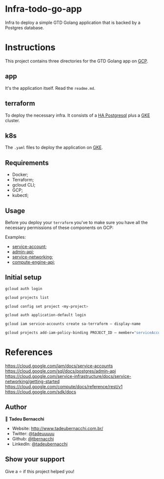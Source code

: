 # Infra-todo-go-app
Infra to deploy a simple GTD Golang application that is backed by a Postgres database.

# Instructions

This project contains three directories for the GTD Golang app on [GCP](https://cloud.google.com).


## app

It's the application itself. Read the `readme.md`.

## terraform

To deploy the necessary infra. It consists of a [HA Postgresql](https://registry.terraform.io/providers/hashicorp/google/latest/docs/resources/sql_database_instance) plus a [GKE](https://registry.terraform.io/providers/hashicorp/google/latest/docs/resources/container_cluster) cluster.

## k8s 

The `.yaml` files to deploy the application on [GKE](https://cloud.google.com/kubernetes-engine).


## Requirements

* Docker;
* Terraform;
* gcloud CLI;
* GCP;
* kubectl;


## Usage

Before you deploy your `terraform` you've to make sure you have all the necessary permissions of these components on GCP: 

Examples:

* [service-account](https://cloud.google.com/iam/docs/service-accounts);
* [admin-api](https://cloud.google.com/sql/docs/postgres/admin-api);
* [service-networking](https://cloud.google.com/service-infrastructure/docs/service-networking/getting-started);
* [compute-engine-api](https://cloud.google.com/compute/docs/reference/rest/v1);

## Initial setup

```bash
gcloud auth login
```

```bash
gcloud projects list
```

```bash
gcloud config set project <my-project>
```

```bash
gcloud auth application-default login
```

```bash
gcloud iam service-accounts create sa-terraform — display-name
```

```bash
gcloud projects add-iam-policy-binding PROJECT_ID — member="serviceAccount:sa-terraform@PROJECT_ID.iam.gserviceaccount.com" — role="roles/cloudsql.admin"
```

# References
https://cloud.google.com/iam/docs/service-accounts
https://cloud.google.com/sql/docs/postgres/admin-api
https://cloud.google.com/service-infrastructure/docs/service-networking/getting-started
https://cloud.google.com/compute/docs/reference/rest/v1
https://cloud.google.com/sdk/docs

## Author

👤 **Tadeu Bernacchi**

* Website: http://www.tadeubernacchi.com.br/
* Twitter: [@tadeuuuuu](https://twitter.com/tadeuuuuu)
* Github: [@tbernacchi](https://github.com/tbernacchi)
* LinkedIn: [@tadeubernacchi](https://linkedin.com/in/tadeubernacchi)

## Show your support

Give a ⭐️ if this project helped you!
